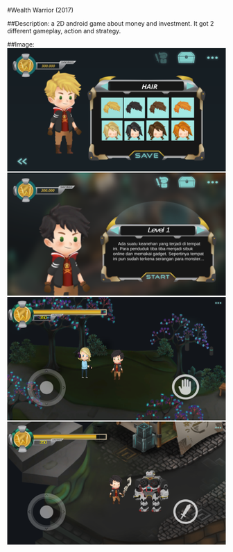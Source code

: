 #Wealth Warrior (2017)

##Description:
a 2D android game about money and investment. It got 2 different gameplay, action and strategy.

##Image:
![Screenshoot 1](https://github.com/OttoCh/WealthWarrior/blob/master/1.png)
![Screenshoot 2](https://github.com/OttoCh/WealthWarrior/blob/master/2.png)
![Screenshoot 3](https://github.com/OttoCh/WealthWarrior/blob/master/3.png)
![Screenshoot 4](https://github.com/OttoCh/WealthWarrior/blob/master/4.png)